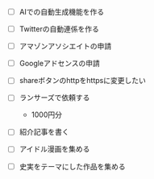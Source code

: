 - [ ] AIでの自動生成機能を作る
- [ ] Twitterの自動連係を作る



- [ ] アマゾンアソシエイトの申請
- [ ] Googleアドセンスの申請

- [ ] shareボタンのhttpをhttpsに変更したい

- [ ] ランサーズで依頼する
  - 1000円分

- [ ] 紹介記事を書く
- [ ] アイドル漫画を集める
- [ ] 史実をテーマにした作品を集める


